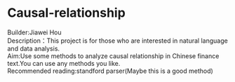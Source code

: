 # Causal-relationship

Builder:Jiawei Hou
</br>
Description：This project is for those who are interested in natural language and data analysis.
</br>
Aim:Use some methods to analyze causal relationship in Chinese finance text.You can use any methods you like.
</br>
Recommended reading:standford parser(Maybe this is a good method)
